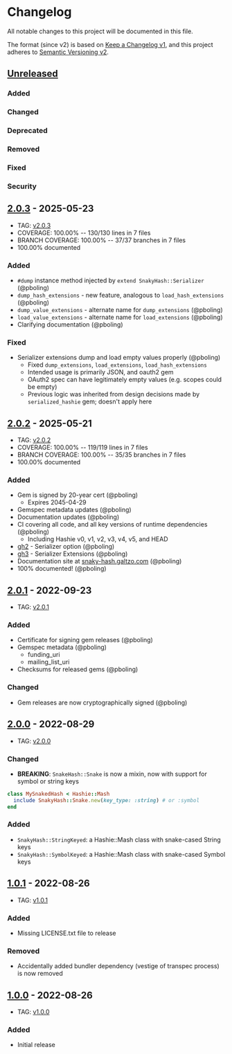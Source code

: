 # Changelog
All notable changes to this project will be documented in this file.

The format (since v2) is based on [Keep a Changelog v1](https://keepachangelog.com/en/1.0.0/),
and this project adheres to [Semantic Versioning v2](https://semver.org/spec/v2.0.0.html).

## [Unreleased]
### Added
### Changed
### Deprecated
### Removed
### Fixed
### Security

## [2.0.3] - 2025-05-23
- TAG: [v2.0.3][2.0.3t]
- COVERAGE: 100.00% -- 130/130 lines in 7 files
- BRANCH COVERAGE: 100.00% -- 37/37 branches in 7 files
- 100.00% documented
### Added
- `#dump` instance method injected by `extend SnakyHash::Serializer` (@pboling)
- `dump_hash_extensions` - new feature, analogous to `load_hash_extensions` (@pboling)
- `dump_value_extensions` - alternate name for `dump_extensions` (@pboling)
- `load_value_extensions` - alternate name for `load_extensions` (@pboling)
- Clarifying documentation (@pboling)
### Fixed
- Serializer extensions dump and load empty values properly (@pboling)
  - Fixed `dump_extensions`, `load_extensions`, `load_hash_extensions`
  - Intended usage is primarily JSON, and oauth2 gem
  - OAuth2 spec can have legitimately empty values (e.g. scopes could be empty)
  - Previous logic was inherited from design decisions made by `serialized_hashie` gem; doesn't apply here

## [2.0.2] - 2025-05-21
- TAG: [v2.0.2][2.0.2t]
- COVERAGE: 100.00% -- 119/119 lines in 7 files
- BRANCH COVERAGE: 100.00% -- 35/35 branches in 7 files
- 100.00% documented
### Added
- Gem is signed by 20-year cert (@pboling)
  - Expires 2045-04-29
- Gemspec metadata updates (@pboling)
- Documentation updates (@pboling)
- CI covering all code, and all key versions of runtime dependencies (@pboling)
  - Including Hashie v0, v1, v2, v3, v4, v5, and HEAD
- [gh2](https://github.com/oauth-xx/snaky_hash/pull/2) - Serializer option (@pboling)
- [gh3](https://github.com/oauth-xx/snaky_hash/pull/3) - Serializer Extensions (@pboling)
- Documentation site at [snaky-hash.galtzo.com](https://snaky-hash.galtzo.com) (@pboling)
- 100% documented! (@pboling)

## [2.0.1] - 2022-09-23
- TAG: [v2.0.1][2.0.1t]
### Added
- Certificate for signing gem releases (@pboling)
- Gemspec metadata (@pboling)
    - funding_uri
    - mailing_list_uri
- Checksums for released gems (@pboling)
### Changed
- Gem releases are now cryptographically signed (@pboling)

## [2.0.0] - 2022-08-29
- TAG: [v2.0.0][2.0.0t]
### Changed
- **BREAKING**: `SnakeHash::Snake` is now a mixin, now with support for symbol or string keys
```ruby
class MySnakedHash < Hashie::Mash
  include SnakyHash::Snake.new(key_type: :string) # or :symbol
end
```
### Added
- `SnakyHash::StringKeyed`: a Hashie::Mash class with snake-cased String keys
- `SnakyHash::SymbolKeyed`: a Hashie::Mash class with snake-cased Symbol keys

## [1.0.1] - 2022-08-26
- TAG: [v1.0.1][1.0.1t]
### Added
- Missing LICENSE.txt file to release
### Removed
- Accidentally added bundler dependency (vestige of transpec process) is now removed

## [1.0.0] - 2022-08-26
- TAG: [v1.0.0][1.0.0t]
### Added
- Initial release

[Unreleased]: https://gitlab.com/oauth-xx/snaky_hash/-/compare/v2.0.3...main
[2.0.3]: https://gitlab.com/oauth-xx/snaky_hash/-/compare/v2.0.2...v2.0.3
[2.0.3t]: https://gitlab.com/oauth-xx/snaky_hash/-/releases/tag/v2.0.3
[2.0.2]: https://gitlab.com/oauth-xx/snaky_hash/-/compare/v2.0.1...v2.0.2
[2.0.2t]: https://gitlab.com/oauth-xx/snaky_hash/-/releases/tag/v2.0.2
[2.0.1]: https://gitlab.com/oauth-xx/snaky_hash/-/compare/v2.0.0...v2.0.1
[2.0.1t]: https://gitlab.com/oauth-xx/snaky_hash/-/releases/tag/v2.0.1
[2.0.0]: https://gitlab.com/oauth-xx/snaky_hash/-/compare/v1.0.1...v2.0.0
[2.0.0t]: https://gitlab.com/oauth-xx/snaky_hash/-/releases/tag/v2.0.0
[1.0.1]: https://gitlab.com/oauth-xx/snaky_hash/-/compare/v1.0.0...v1.0.1
[1.0.1t]: https://gitlab.com/oauth-xx/snaky_hash/-/releases/tag/v1.0.1
[1.0.0]: https://gitlab.com/oauth-xx/snaky_hash/-/releases/tag/v1.0.0
[1.0.0t]: https://gitlab.com/oauth-xx/snaky_hash/-/releases/tag/v1.0.0
